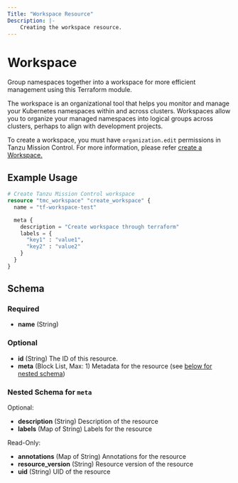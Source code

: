 ```yaml
---
Title: "Workspace Resource"
Description: |-
    Creating the workspace resource.
---
```


# Workspace

Group namespaces together into a workspace for more efficient management using this Terraform module.

The workspace is an organizational tool that helps you monitor and manage your Kubernetes namespaces within and across clusters.
Workspaces allow you to organize your managed namespaces into logical groups across clusters, perhaps to align with development projects.

To create a workspace, you must have `organization.edit` permissions in Tanzu Mission Control.
For more information, please refer [create a Workspace.][workspace]

[workspace]: https://docs.vmware.com/en/VMware-Tanzu-Mission-Control/services/tanzumc-using/GUID-473F0C1F-DA60-4B04-9783-E6057A405604.html

## Example Usage

```terraform
# Create Tanzu Mission Control workspace
resource "tmc_workspace" "create_workspace" {
  name = "tf-workspace-test"

  meta {
    description = "Create workspace through terraform"
    labels = {
      "key1" : "value1",
      "key2" : "value2"
    }
  }
}
```

<!-- schema generated by tfplugindocs -->
## Schema

### Required

- **name** (String)

### Optional

- **id** (String) The ID of this resource.
- **meta** (Block List, Max: 1) Metadata for the resource (see [below for nested schema](#nestedblock--meta))

<a id="nestedblock--meta"></a>
### Nested Schema for `meta`

Optional:

- **description** (String) Description of the resource
- **labels** (Map of String) Labels for the resource

Read-Only:

- **annotations** (Map of String) Annotations for the resource
- **resource_version** (String) Resource version of the resource
- **uid** (String) UID of the resource

